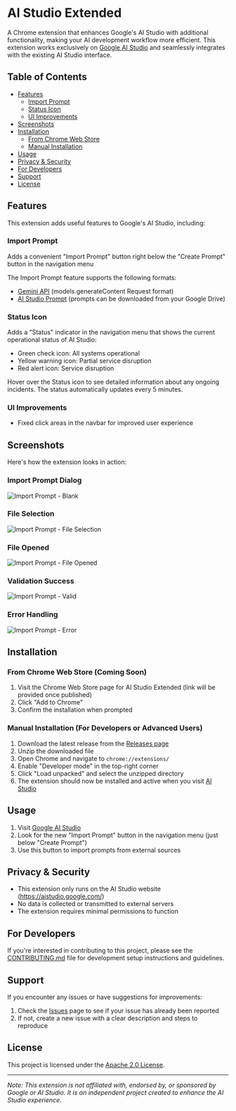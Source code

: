 # AI Studio Extended

A Chrome extension that enhances Google's AI Studio with additional functionality, making your AI development workflow more efficient. This extension works exclusively on [Google AI Studio](https://aistudio.google.com/) and seamlessly integrates with the existing AI Studio interface.

## Table of Contents

-   [Features](#features)
    -   [Import Prompt](#import-prompt)
    -   [Status Icon](#status-icon)
    -   [UI Improvements](#ui-improvements)
-   [Screenshots](#screenshots)
-   [Installation](#installation)
    -   [From Chrome Web Store](#from-chrome-web-store-coming-soon)
    -   [Manual Installation](#manual-installation-for-developers-or-advanced-users)
-   [Usage](#usage)
-   [Privacy & Security](#privacy--security)
-   [For Developers](#for-developers)
-   [Support](#support)
-   [License](#license)

## Features

This extension adds useful features to Google's AI Studio, including:

### Import Prompt

Adds a convenient "Import Prompt" button right below the "Create Prompt" button in the navigation menu

The Import Prompt feature supports the following formats:

-   [Gemini API](https://ai.google.dev/api/generate-content#method:-models.generatecontent) (models.generateContent Request format)
-   [AI Studio Prompt](https://aistudio.google.com/library) (prompts can be downloaded from your Google Drive)

### Status Icon

Adds a "Status" indicator in the navigation menu that shows the current operational status of AI Studio:

-   Green check icon: All systems operational
-   Yellow warning icon: Partial service disruption
-   Red alert icon: Service disruption

Hover over the Status icon to see detailed information about any ongoing incidents. The status automatically updates every 5 minutes.

### UI Improvements

-   Fixed click areas in the navbar for improved user experience

## Screenshots

Here's how the extension looks in action:

### Import Prompt Dialog

![Import Prompt - Blank](docs/screenshots/PopupBlank.png)

### File Selection

![Import Prompt - File Selection](docs/screenshots/PopupFile.png)

### File Opened

![Import Prompt - File Opened](docs/screenshots/PopupFileOpened.png)

### Validation Success

![Import Prompt - Valid](docs/screenshots/PopupValid.png)

### Error Handling

![Import Prompt - Error](docs/screenshots/PopupError.png)

## Installation

### From Chrome Web Store (Coming Soon)

1. Visit the Chrome Web Store page for AI Studio Extended (link will be provided once published)
2. Click "Add to Chrome"
3. Confirm the installation when prompted

### Manual Installation (For Developers or Advanced Users)

1. Download the latest release from the [Releases page](https://github.com/Dillonu/ai-studio-extended/releases)
2. Unzip the downloaded file
3. Open Chrome and navigate to `chrome://extensions/`
4. Enable "Developer mode" in the top-right corner
5. Click "Load unpacked" and select the unzipped directory
6. The extension should now be installed and active when you visit [AI Studio](https://aistudio.google.com/)

## Usage

1. Visit [Google AI Studio](https://aistudio.google.com/)
2. Look for the new "Import Prompt" button in the navigation menu (just below "Create Prompt")
3. Use this button to import prompts from external sources

## Privacy & Security

-   This extension only runs on the AI Studio website (https://aistudio.google.com/)
-   No data is collected or transmitted to external servers
-   The extension requires minimal permissions to function

## For Developers

If you're interested in contributing to this project, please see the [CONTRIBUTING.md](CONTRIBUTING.md) file for development setup instructions and guidelines.

## Support

If you encounter any issues or have suggestions for improvements:

1. Check the [Issues](https://github.com/Dillonu/ai-studio-extended/issues) page to see if your issue has already been reported
2. If not, create a new issue with a clear description and steps to reproduce

## License

This project is licensed under the [Apache 2.0 License](LICENSE).

---

_Note: This extension is not affiliated with, endorsed by, or sponsored by Google or AI Studio. It is an independent project created to enhance the AI Studio experience._
